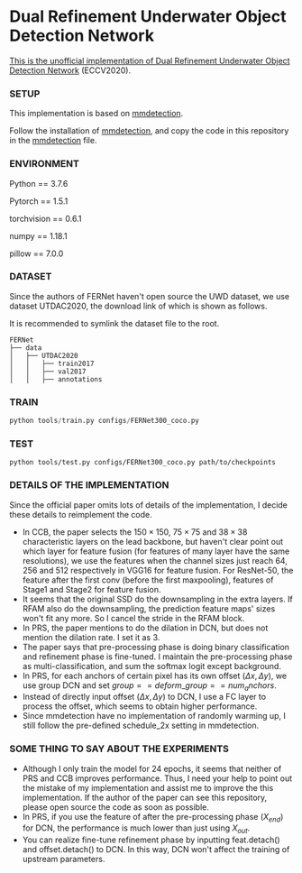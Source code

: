 # Dual Refinement Underwater Object Detection Network

[This is the unofficial implementation of Dual Refinement Underwater Object Detection Network](https://link.springer.com/chapter/10.1007/978-3-030-58565-5_17) (ECCV2020).

### SETUP

This implementation is based on [mmdetection](https://github.com/open-mmlab/mmdetection).

Follow the installation of [mmdetection](https://github.com/open-mmlab/mmdetection), and copy the code in this repository in the [mmdetection](https://github.com/open-mmlab/mmdetection) file.

### ENVIRONMENT

Python == 3.7.6

Pytorch == 1.5.1

torchvision == 0.6.1

numpy == 1.18.1

pillow == 7.0.0

### DATASET

Since the authors of FERNet haven't open source the UWD dataset, we use dataset UTDAC2020, the download link of which is shown as follows.

It is recommended to symlink the dataset file to the root.

```
FERNet
├── data
│   ├── UTDAC2020
│   │   ├── train2017
│   │   ├── val2017
│   │   ├── annotations
```

### TRAIN

```python
python tools/train.py configs/FERNet300_coco.py
```

### TEST

```
python tools/test.py configs/FERNet300_coco.py path/to/checkpoints
```

### DETAILS OF THE IMPLEMENTATION

Since the official paper omits lots of details of the implementation, I decide these details to reimplement the code.

- In CCB, the paper selects the $150 \times 150$, $75 \times 75$ and  $38 \times 38$ characteristic layers on the lead backbone, but haven't clear point out which layer for feature fusion (for features of many layer have the same resolutions), we use the features when the channel sizes just reach 64, 256 and 512 respectively in VGG16 for feature fusion. For ResNet-50, the feature after the first conv (before the first maxpooling), features of Stage1 and Stage2 for feature fusion.
- It seems that the original SSD do the downsampling in the extra layers. If RFAM also do the downsampling, the prediction feature maps' sizes won't fit any more. So I cancel the stride in the RFAM block.
- In PRS, the paper mentions to do the dilation in DCN, but does not mention the dilation rate. I set it as 3.
- The paper says that pre-processing phase is doing binary classification and refinement phase is fine-tuned. I maintain the pre-processing phase as multi-classification, and sum the softmax logit except background.
- In PRS, for each anchors of certain pixel has its own offset ($\Delta x, \Delta y$), we use group DCN and set  $group == deform\_group == num_anchors$. 
- Instead of directly input offset ($\Delta x, \Delta y$) to DCN, I use a FC layer to process the offset, which seems to obtain higher performance.
- Since mmdetection have no implementation of randomly warming up, I still follow the pre-defined schedule_2x setting in mmdetection.

### SOME THING TO SAY ABOUT THE EXPERIMENTS

- Although I only train the model for 24 epochs, it seems that neither of PRS and CCB improves performance. Thus, I need your help to point out the mistake of my implementation and assist me to improve the this implementation. If the author of the paper can see this repository, please open source the code as soon as possible. 
- In PRS, if you use the feature of after the pre-processing phase ($X_{end}$) for DCN, the performance is much lower than just using $X_{out}$. 
- You can realize fine-tune refinement phase by inputting feat.detach() and offset.detach() to DCN. In this way, DCN won't affect the training of upstream parameters.